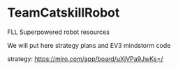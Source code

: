 # TeamCatskillRobot
FLL Superpowered robot resources

We will put here strategy plans and EV3 mindstorm code

strategy: https://miro.com/app/board/uXjVPa9JwKs=/

